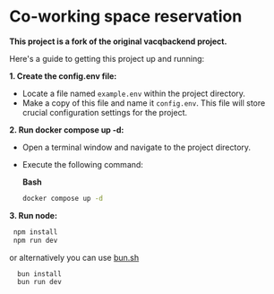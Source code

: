 # Co-working space reservation

**This project is a fork of the original vacqbackend project.**

Here's a guide to getting this project up and running:

**1. Create the config.env file:**

- Locate a file named `example.env` within the project directory.
- Make a copy of this file and name it `config.env`. This file will store crucial configuration settings for the project.

**2. Run docker compose up -d:**

- Open a terminal window and navigate to the project directory.
- Execute the following command:

  **Bash**

  ```bash
  docker compose up -d
  ```

 **3. Run node:**

 ```bash
  npm install
  npm run dev
  ```

  or alternatively you can use [bun.sh](https://bun.sh/)

  ```bash
    bun install
    bun run dev
  ```
